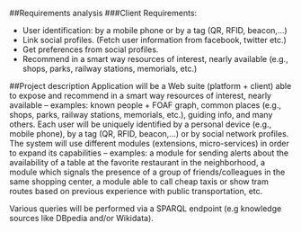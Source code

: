 
##Requirements analysis
###Client Requirements:  
- User identification: by a mobile phone or by a tag (QR, RFID, beacon,...)  
- Link social profiles. (Fetch user information from facebook, twitter etc.)  
- Get preferences from social profiles.   
- Recommend in a smart way resources of interest, nearly available (e.g., shops, parks, railway stations, memorials, etc.)  

##Project description
Application will be a Web suite (platform + client) able to expose and recommend
in a smart way resources of interest, nearly available – examples: known people + FOAF graph, common places 
(e.g., shops, parks, railway stations, memorials, etc.), guiding info, 
and many others. Each user will be uniquely identified by a personal device (e.g., mobile phone), by a tag (QR, RFID, beacon,...) or 
by social network profiles.
	The system will use different modules (extensions, micro-services) in order to expand 
its capabilities – examples: a module for sending alerts about the availability of a table at the favorite 
restaurant in the neighborhood, a module which signals the presence of a group of 
friends/colleagues in the same shopping center, a module able to call cheap taxis or show 
tram routes based on previous experience with public transportation, etc. 
 
Various queries will be performed via a SPARQL endpoint (e.g knowledge sources like DBpedia and/or Wikidata).
